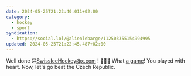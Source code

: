```yaml
---
date: 2024-05-25T21:22:40.011+02:00
category:
  - hockey
  - sport
syndication:
  - https://social.lol/@alienlebarge/112503355154994995
updated: 2024-05-25T21:22:45.487+02:00
---
```


Well done @SwissIceHockey@x.com ! 🏒🇨🇭
What [a game](https://x.com/SwissIceHockey/status/1794447906545496489)! You played with heart.
Now, let's go beat the Czech Republic. 
